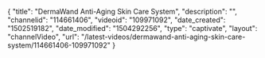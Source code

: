 {
    "title": "DermaWand Anti-Aging Skin Care System",
    "description": "",
    "channelid": "114661406",
    "videoid": "109971092",
    "date_created": "1502519182",
    "date_modified": "1504292256",
    "type": "captivate",
    "layout": "channelVideo",
    "url": "\/latest-videos\/dermawand-anti-aging-skin-care-system\/114661406-109971092"
}